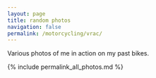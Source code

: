 ```yaml
---
layout: page
title: random photos
navigation: false
permalink: /motorcycling/vrac/
---
```


Various photos of me in action on my past bikes.

{% include permalink_all_photos.md %}